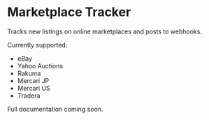 # Marketplace Tracker

Tracks new listings on online marketplaces and posts to webhooks.

Currently supported:

- eBay
- Yahoo Auctions
- Rakuma
- Mercari JP
- Mercari US
- Tradera

Full documentation coming soon.